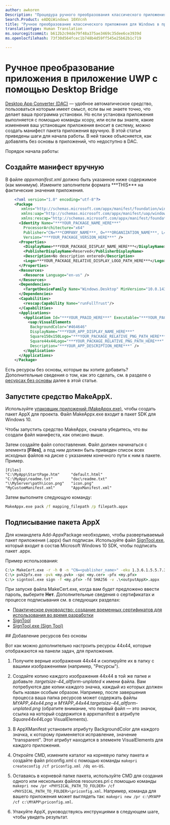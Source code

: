 ```yaml
---
author: awkoren
Description: "Процедура ручного преобразования классического приложения для Windows (например, Win32, WPF и Windows Forms) в приложение универсальной платформы Windows (UWP)."
Search.Product: eADQiWindows 10XVcnh
title: "Ручное преобразование классического приложения для Windows в приложение универсальной платформы Windows (UWP)"
translationtype: Human Translation
ms.sourcegitcommit: b612b2c94de79f48a375ae3469c35dee6ce3939d
ms.openlocfilehash: 73f30d564fcec1b748b4d59ff545e25b62b1c719

---
```


# <a name="manually-convert-your-app-to-uwp-using-the-desktop-bridge"></a>Ручное преобразование приложения в приложение UWP с помощью Desktop Bridge

[Desktop App Converter (DAC)](desktop-to-uwp-run-desktop-app-converter.md) — удобное автоматическое средство, пользоваться которым имеет смысл, если вы не знаете точно, что делает ваша программа установки. Но если установка приложения выполняется с помощью команды xcopy, или если вы знаете, какие изменения ваш установщик приложения вносит в систему, можно создать манифест пакета приложения вручную. В этой статье приведены шаги для начала работы. В ней также объясняется, как добавлять без основы в приложений, что недоступно в DAC. 

Порядок начала работы:

## <a name="create-a-manifest-by-hand"></a>Создайте манифест вручную

В файле _appxmanifest.xml_ должно быть указанное ниже содержимое (как минимум). Измените заполнители формата \*\*\*THIS\*\*\* на фактические значения приложения.

```XML
    <?xml version="1.0" encoding="utf-8"?>
    <Package
       xmlns="http://schemas.microsoft.com/appx/manifest/foundation/windows10"
       xmlns:uap="http://schemas.microsoft.com/appx/manifest/uap/windows10"
       xmlns:rescap="http://schemas.microsoft.com/appx/manifest/foundation/windows10/restrictedcapabilities">
      <Identity Name="***YOUR_PACKAGE_NAME_HERE***"
        ProcessorArchitecture="x64"
        Publisher="CN=***COMPANY_NAME***, O=***ORGANIZATION_NAME***, L=***CITY***, S=***STATE***, C=***COUNTRY***"
        Version="***YOUR_PACKAGE_VERSION_HERE***" />
      <Properties>
        <DisplayName>***YOUR_PACKAGE_DISPLAY_NAME_HERE***</DisplayName>
        <PublisherDisplayName>Reserved</PublisherDisplayName>
        <Description>No description entered</Description>
        <Logo>***YOUR_PACKAGE_RELATIVE_DISPLAY_LOGO_PATH_HERE***</Logo>
      </Properties>
      <Resources>
        <Resource Language="en-us" />
      </Resources>
      <Dependencies>
        <TargetDeviceFamily Name="Windows.Desktop" MinVersion="10.0.14316.0" MaxVersionTested="10.0.14316.0" />
      </Dependencies>
      <Capabilities>
        <rescap:Capability Name="runFullTrust"/>
      </Capabilities>
      <Applications>
        <Application Id="***YOUR_PRAID_HERE***" Executable="***YOUR_PACKAGE_RELATIVE_EXE_PATH_HERE***" EntryPoint="Windows.FullTrustApplication">
          <uap:VisualElements
           BackgroundColor="#464646"
           DisplayName="***YOUR_APP_DISPLAY_NAME_HERE***"
           Square150x150Logo="***YOUR_PACKAGE_RELATIVE_PNG_PATH_HERE***"
           Square44x44Logo="***YOUR_PACKAGE_RELATIVE_PNG_PATH_HERE***"
           Description="***YOUR_APP_DESCRIPTION_HERE***" />
        </Application>
      </Applications>
    </Package>
```

Есть ресурсы без основы, которые вы хотите добавить? Дополнительные сведения о том, как это сделать, см. в разделе о [ресурсах без основы](#unplated-assets) далее в этой статье.

## <a name="run-the-makeappx-tool"></a>Запустите средство MakeAppX.

Используйте [упаковщик приложений (MakeAppx.exe)](https://msdn.microsoft.com/library/windows/desktop/hh446767(v=vs.85).aspx), чтобы создать пакет AppX для проекта. Файл MakeAppx.exe входит в пакет SDK для Windows 10. 

Чтобы запустить средство MakeAppx, сначала убедитесь, что вы создали файл манифеста, как описано выше. 

Затем создайте файл сопоставления. Файл должен начинаться с элемента **[Files]**, а под ним должен быть приведен список всех исходных файлов на диске с указанием конечного пути к ним в пакете. Пример. 

```
[Files]
"C:\MyApp\StartPage.htm"     "default.html"
"C:\MyApp\readme.txt"        "doc\readme.txt"
"\\MyServer\path\icon.png"   "icon.png"
"MyCustomManifest.xml"       "AppxManifest.xml"
```

Затем выполните следующую команду: 

```cmd
MakeAppx.exe pack /f mapping_filepath /p filepath.appx
```

## <a name="sign-your-appx-package"></a>Подписывание пакета AppX

Для командлета Add-AppxPackage необходимо, чтобы развертываемый пакет приложения (.appx) был подписан. Используйте файл [SignTool.exe](https://msdn.microsoft.com/library/windows/desktop/aa387764(v=vs.85).aspx), который входит в состав Microsoft Windows 10 SDK, чтобы подписать пакет .appx.

Пример использования: 

```cmd
C:\> MakeCert.exe -r -h 0 -n "CN=<publisher_name>" -eku 1.3.6.1.5.5.7.3.3 -pe -sv <my.pvk> <my.cer>
C:\> pvk2pfx.exe -pvk <my.pvk> -spc <my.cer> -pfx <my.pfx>
C:\> signtool.exe sign -f <my.pfx> -fd SHA256 -v .\<outputAppX>.appx
```
При запуске файла MakeCert.exe, когда вам будет предложено ввести пароль, выберите **Нет**. Дополнительные сведения о сертификатах и процессе подписывания см. в следующих разделах: 

- [Практическое руководство: создание временных сертификатов для использования во время разработки](https://msdn.microsoft.com/library/ms733813.aspx)
- [SignTool](https://msdn.microsoft.com/library/windows/desktop/aa387764.aspx)
- [SignTool.exe (Sign Tool)](https://msdn.microsoft.com/library/8s9b9yaz.aspx)

<span id="unplated-assets" />
## <a name="add-unplated-assets"></a>Добавление ресурсов без основы

Вот как можно дополнительно настроить ресурсы 44x44, которые отображаются на панели задач, для приложения. 

1. Получите верные изображения 44x44 и скопируйте их в папку с вашими изображениями (например, "Ресурсы").

2. Создайте копию каждого изображения 44x44 в той же папке и добавьте *.targetsize-44_altform-unplated* к имени файла. Вам потребуются две копии каждого значка, каждый из которых должен быть назван особым образом. Например, после завершения процесса ваша папка ресурсов может содержать файлы *MYAPP_44x44.png* и *MYAPP_44x44.targetsize-44_altform-unplated.png* (обратите внимание, что первый файл — это значок, ссылка на который содержится в appxmanifest в атрибуте *Square44x44Logo* VisualElements). 

3.  В AppXManifest установите атрибуту BackgroundColor для каждого значка, к которому применяется исправление, значение "transparent". Этот атрибут находится в элементе VisualElements для каждого приложения.

4.  Откройте CMD, измените каталог на корневую папку пакета и создайте файл priconfig.xml с помощью команды ```makepri createconfig /cf priconfig.xml /dq en-US```.

5.  Оставаясь в корневой папке пакета, используйте CMD для создания одного или нескольких файлов resources.pri с помощью команды ```makepri new /pr <PHYSICAL_PATH_TO_FOLDER> /cf <PHYSICAL_PATH_TO_FOLDER>\priconfig.xml```. Например, команда для вашего приложения может выглядеть так: ```makepri new /pr c:\MYAPP /cf c:\MYAPP\priconfig.xml```. 

6.  Упакуйте AppX, руководствуясь инструкциями в следующем шаге, чтобы увидеть результат.




<!--HONumber=Dec16_HO1-->


